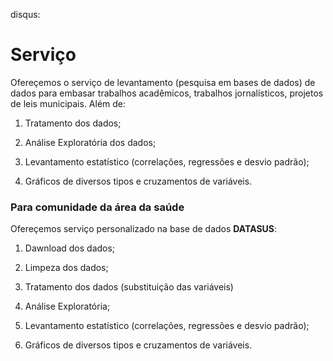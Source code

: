 disqus:

# Serviço 

Ofereçemos o serviço de levantamento (pesquisa em bases de dados) de dados para embasar trabalhos acadêmicos, trabalhos jornalísticos, projetos de leis municipais. Além de: 

1. Tratamento dos dados; 

2. Análise Exploratória dos dados; 

3. Levantamento estatístico (correlações, regressões e desvio padrão);

4. Gráficos de diversos tipos e cruzamentos de variáveis.

### Para comunidade da área da saúde 

Ofereçemos serviço personalizado na base de dados **DATASUS**: 

1. Dawnload dos dados; 

2. Limpeza dos dados; 

3. Tratamento dos dados (substituição das variáveis)

4. Análise Exploratória; 

5. Levantamento estatístico (correlações, regressões e desvio padrão);

6. Gráficos de diversos tipos e cruzamentos de variáveis.